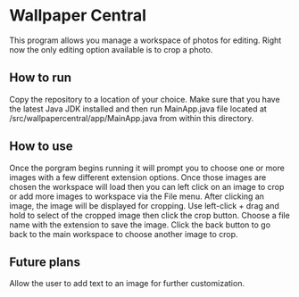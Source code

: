 # Wallpaper Central

This program allows you manage a workspace of photos for editing. Right now the only editing option available is to 
crop a photo.

## How to run
Copy the repository to a location of your choice. Make sure that you have the latest Java JDK installed and then run 
MainApp.java file located at /src/wallpapercentral/app/MainApp.java from within this directory. 

## How to use
Once the porgram begins running it will prompt you to choose one or more images with a few different extension options.
Once those images are chosen the workspace will load then you can left click on an image to crop or add more images to
workspace via the File menu. After clicking an image, the image will be displayed for cropping. Use left-click + drag 
and hold to select of the cropped image then click the crop button. Choose a file name with the extension to save the 
image. Click the back button to go back to the main workspace to choose another image to crop.

## Future plans
Allow the user to add text to an image for further customization.